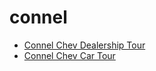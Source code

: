 # connel

* [Connel Chev Dealership Tour](./connell_chevy_live_dealership_tour)
* [Connel Chev Car Tour](./connell_chevy_live_car_tour)
